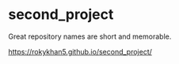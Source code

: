 # second_project
Great repository names are short and memorable.



https://rokykhan5.github.io/second_project/
